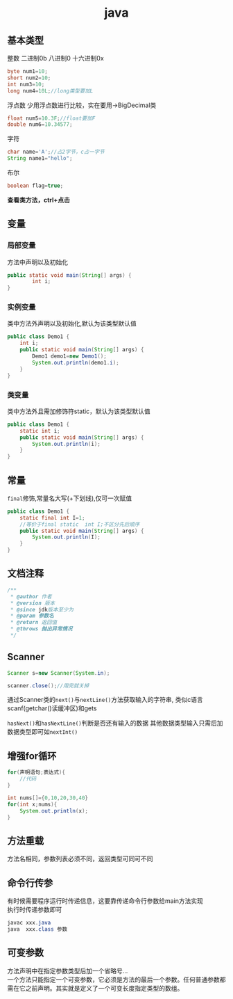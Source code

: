 # <center>java</center>
## 基本类型
整数 二进制0b 八进制0 十六进制0x
```java
byte num1=10;  
short num2=10;  
int num3=10;  
long num4=10L;//long类型要加L  
```  
浮点数 少用浮点数进行比较，实在要用->BigDecimal类 
```java
float num5=10.3F;//float要加F
double num6=10.34577;
```  
字符
```java
char name='A';//占2字节，c占一字节
String name1="hello";
```
布尔
```java
boolean flag=true;
```
**查看类方法，ctrl+点击**  

## 变量  

### 局部变量
方法中声明以及初始化
```java
public static void main(String[] args) {
        int i;
}
```
### 实例变量
类中方法外声明以及初始化,默认为该类型默认值
```java
public class Demo1 {
    int i;
    public static void main(String[] args) {
        Demo1 demo1=new Demo1();
        System.out.println(demo1.i);
    }
}
```

### 类变量
类中方法外且需加修饰符static，默认为该类型默认值
```java
public class Demo1 {
    static int i;
    public static void main(String[] args) {
        System.out.println(i);
    }
}
```

## 常量
`final`修饰,常量名大写(+下划线),仅可一次赋值
```java
public class Demo1 {
    static final int I=1;
    //等价于final static  int I;不区分先后顺序
    public static void main(String[] args) {
        System.out.println(I);
    }
}
```
## 文档注释
```java
/**
 * @author 作者
 * @version 版本
 * @since jdk版本至少为
 * @param 参数名
 * @return 返回值
 * @throws 抛出异常情况
 */
```
## Scanner
```java
Scanner s=new Scanner(System.in);

scanner.close();//用完就关掉
```
通过Scanner类的`next()`与`nextLine()`方法获取输入的字符串,
类似c语言scanf(getchar()读缓冲区)和gets  

`hasNext()`和`hasNextLine()`判断是否还有输入的数据
其他数据类型输入只需后加数据类型即可如`nextInt()`
## 增强for循环
```java
for(声明语句;表达式){
    //代码    
}

int nums[]={0,10,20,30,40}
for(int x;nums){
    System.out.println(x);    
}
```
## 方法重载
方法名相同，参数列表必须不同，返回类型可同可不同

## 命令行传参
有时候需要程序运行时传递信息，这要靠传递命令行参数给main方法实现  
执行时传递参数即可
```java
javac xxx.java
java  xxx.class 参数
```
## 可变参数
方法声明中在指定参数类型后加一个省略号...  
一个方法只能指定一个可变参数，它必须是方法的最后一个参数。任何普通参数都  
需在它之前声明。其实就是定义了一个可变长度指定类型的数组。  




